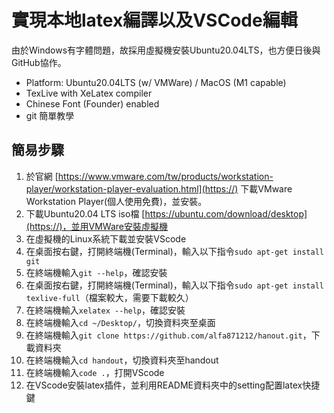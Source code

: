 # 實現本地latex編譯以及VSCode編輯

由於Windows有字體問題，故採用虛擬機安裝Ubuntu20.04LTS，也方便日後與GitHub協作。

* Platform: Ubuntu20.04LTS (w/ VMWare) / MacOS (M1 capable)
* TexLive with XeLatex compiler
* Chinese Font (Founder) enabled
* git 簡單教學


## 簡易步驟
1. 於官網 [https://www.vmware.com/tw/products/workstation-player/workstation-player-evaluation.html](https://) 下載VMware Workstation Player(個人使用免費)，並安裝。
2. 下載Ubuntu20.04 LTS iso檔 [https://ubuntu.com/download/desktop](https://)，並用VMWare安裝虛擬機
3. 在虛擬機的Linux系統下載並安裝VScode
4. 在桌面按右鍵，打開終端機(Terminal)，輸入以下指令`sudo apt-get install git`
5. 在終端機輸入`git --help`，確認安裝
6. 在桌面按右鍵，打開終端機(Terminal)，輸入以下指令`sudo apt-get install texlive-full`（檔案較大，需要下載較久）
7. 在終端機輸入`xelatex --help`，確認安裝
8. 在終端機輸入`cd ~/Desktop/`，切換資料夾至桌面
9. 在終端機輸入`git clone https://github.com/alfa871212/hanout.git`，下載資料夾
10. 在終端機輸入`cd handout`，切換資料夾至handout
11. 在終端機輸入`code .`，打開VScode
12. 在VScode安裝latex插件，並利用README資料夾中的setting配置latex快捷鍵



